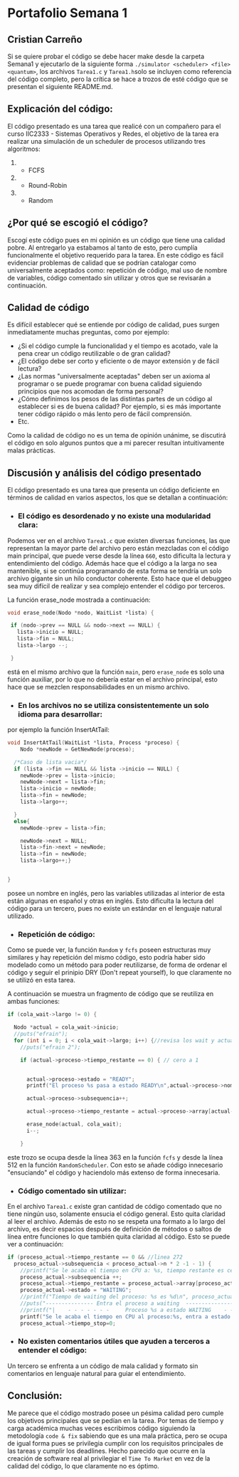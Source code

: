 # Portafolio Semana 1

## Cristian Carreño


Si se quiere probar el código se debe hacer make desde la carpeta Semana1 y ejecutarlo de la siguiente forma `./simulator <scheduler> <file> <quantum>`, los archivos `Tarea1.c` y `Tarea1.h`solo se incluyen como referencia del código completo, pero la crítica se hace a trozos de esté código que se presentan el siguiente README.md.

## Explicación del código:

El código presentado es una tarea que realicé con un compañero para el curso IIC2333 - Sistemas Operativos y Redes, el objetivo de la tarea era realizar una simulación de un scheduler de procesos utilizando tres algoritmos:

1. * FCFS

2. * Round-Robin

3. * Random


## ¿Por qué se escogió el código?

Escogí este código pues en mi opinión es un código que tiene una calidad pobre. Al entregarlo ya estabamos al tanto de esto, pero cumplía funcionalmente el objetivo requerido para la tarea. En este código es fácil evidenciar problemas de calidad que se podrían catalogar como universalmente aceptados como: repetición de código, mal uso de nombre de variables, código comentado sin utilizar y otros que se revisarán a continuación.


## Calidad de código

Es difícil establecer qué se entiende por código de calidad, pues surgen inmediatamente muchas preguntas, como por ejemplo:
* ¿Si el código cumple la funcionalidad y el tiempo es acotado, vale la pena crear un código reutilizable o de gran calidad?
* ¿El código debe ser corto y eficiente o de mayor extensión y de fácil lectura?
* ¿Las normas "universalmente aceptadas" deben ser un axioma al programar o se puede programar con buena calidad siguiendo principios que nos acomodan de forma personal?
* ¿Cómo definimos los pesos de las distintas partes de un código al establecer si es de buena calidad? Por ejemplo, si es más importante tener código rápido o más lento pero de fácil comprensión.
* Etc.

Como la calidad de código no es un tema de opinión unánime, se discutirá el código en solo algunos puntos que a mi parecer resultan intuitivamente malas prácticas.

## Discusión y análisis del código presentado

El código presentado es una tarea que presenta un código deficiente en términos de calidad en varios aspectos, los que se detallan a continuación:

* ### El código es desordenado y no existe una modularidad clara:

Podemos ver en el archivo `Tarea1.c` que existen diversas funciones, las que representan la mayor parte del archivo pero están mezcladas con el código main principal, que puede verse desde la línea `660`, esto dificulta la lectura y entendimiento del código. Además hace que el código a la larga no sea mantenible, si se continúa programando de esta forma se tendría un solo archivo gigante sin un hilo conductor coherente. Esto hace que el debuggeo sea muy difícil de realizar y sea complejo entender el código por terceros.

La función erase_node mostrada a continuación:

 ```c
void erase_node(Nodo *nodo, WaitList *lista) {

  if (nodo->prev == NULL && nodo->next == NULL) {
    lista->inicio = NULL;
    lista->fin = NULL;
    lista->largo --;

  }
```
está en el mismo archivo que la función `main`, pero `erase_node` es solo una función auxiliar, por lo que no debería estar en el archivo principal, esto hace que se mezclen responsabilidades en un mismo archivo.

* ### En los archivos no se utiliza consistentemente un solo idioma para desarrollar:

por ejemplo la función InsertAtTail:

```c
void InsertAtTail(WaitList *lista, Process *proceso) {
	Nodo *newNode = GetNewNode(proceso);

  /*Caso de lista vacia*/
  if (lista ->fin == NULL && lista ->inicio == NULL) {
    newNode->prev = lista->inicio;
    newNode->next = lista->fin;
    lista->inicio = newNode;
    lista->fin = newNode;
    lista->largo++;

  }
  else{
    newNode->prev = lista->fin;

    newNode->next = NULL;
    lista->fin->next = newNode;
    lista->fin = newNode;
    lista->largo++;}


}
```
posee un nombre en inglés, pero las variables utilizadas al interior de esta están algunas en español y otras en inglés. Esto dificulta la lectura del código para un tercero, pues no existe un estándar en el lenguaje natural utilizado.

* ### Repetición de código:
Como se puede ver, la función `Random` y `fcfs` poseen estructuras muy similares y hay repetición del mismo código, esto podría haber sido modelado como un método para poder reutilizarse, de forma de ordenar el código y seguir el prinipio DRY (Don't repeat yourself), lo que claramente no se utilizó en esta tarea.

A continuación se muestra un fragmento de código que se reutiliza en ambas funciones:

```c
if (cola_wait->largo != 0) {

  Nodo *actual = cola_wait->inicio;
  //puts("efrain");
  for (int i = 0; i < cola_wait->largo; i++) {//revisa los wait y actualiza los tiempos
    //puts("efrain 2");

    if (actual->proceso->tiempo_restante == 0) { // cero a 1


      actual->proceso->estado = "READY";
      printf("El proceso %s pasa a estado READY\n",actual->proceso->nombre );

      actual->proceso->subsequencia++;

      actual->proceso->tiempo_restante = actual->proceso->array[actual->proceso->subsequencia];

      erase_node(actual, cola_wait);
      i--;

    }
```
este trozo se ocupa desde la línea 363 en la función `fcfs` y desde la línea 512 en la función `RandomScheduler`. Con esto se añade código innecesario "ensuciando" el código y haciendolo más extenso de forma innecesaria.

* ### Código comentado sin utilizar:

En el archivo `Tarea1.c` existe gran cantidad de código comentado que no tiene ningún uso, solamente ensucia el código general. Esto quita claridad al leer el archivo. Además de esto no se respeta una formato a lo largo del archivo, es decir espacios después de definición de métodos o saltos de línea entre funciones lo que también quita claridad al código. Esto se puede ver a continuación:

```c
if (proceso_actual->tiempo_restante == 0 && //linea 272
  proceso_actual->subsequencia < proceso_actual->n * 2 -1 - 1) {
    //printf("Se le acaba el tiempo en CPU a: %s, tiempo restante es cero\n", proceso_actual->nombre);
    proceso_actual->subsequencia ++;
    proceso_actual->tiempo_restante = proceso_actual->array[proceso_actual->subsequencia];
    proceso_actual->estado = "WAITING";
    //printf("Tiempo de waiting del proceso: %s es %d\n", proceso_actual->nombre,proceso_actual->tiempo_restante );
    //puts("--------------- Entra el proceso a waiting  ------------------------");
    //printf("|    - - - - - - -     Proceso %s a estado WAITING    - - - - - - -    |\n\n", proceso_actual->nombre);
    printf("Se le acaba el tiempo en CPU al proceso:%s, entra a estado WAITING\n", proceso_actual->nombre);
    proceso_actual->tiempo_stop=0;
```

* ### No existen comentarios útiles que ayuden a terceros a entender el código:

Un tercero se enfrenta a un código de mala calidad y formato sin comentarios en lenguaje natural para guiar el entendimiento.

## Conclusión:

Me parece que el código mostrado posee un pésima calidad pero cumple los objetivos principales que se pedían en la tarea. Por temas de tiempo y carga académica muchas veces escribimos código siguiendo la metodología `code & fix` sabiendo que es una mala práctica, pero se ocupa de igual forma pues se privilegia cumplir con los requisitos principales de las tareas y cumplir los deadlines. Hecho parecido que ocurre en la creación de software real al privilegiar el `Time To Market` en vez de la calidad del código, lo que claramente no es óptimo.
